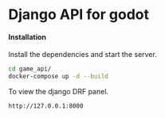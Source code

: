 # Django API for godot

#### Installation

Install the dependencies and start the server.

```sh
cd game_api/
docker-compose up -d --build
```

To view the django DRF panel.
```sh
http://127.0.0.1:8000
```


